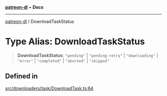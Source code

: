 [**patreon-dl**](../README.md) • **Docs**

***

[patreon-dl](../README.md) / DownloadTaskStatus

# Type Alias: DownloadTaskStatus

> **DownloadTaskStatus**: `"pending"` \| `"pending-retry"` \| `"downloading"` \| `"error"` \| `"completed"` \| `"aborted"` \| `"skipped"`

## Defined in

[src/downloaders/task/DownloadTask.ts:64](https://github.com/patrickkfkan/patreon-dl/blob/3799c917b21e82ba47bd4fda974130f074846e4a/src/downloaders/task/DownloadTask.ts#L64)
